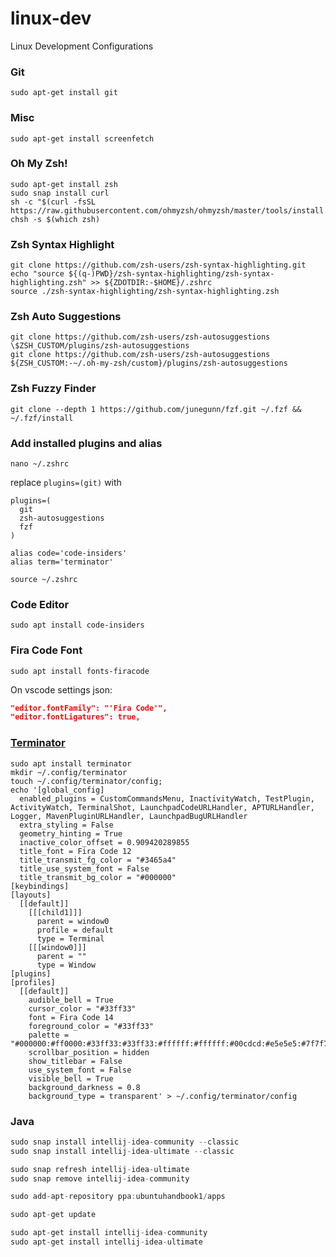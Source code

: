 # linux-dev
Linux Development Configurations

### Git
```shell
sudo apt-get install git
```

### Misc
```shell
sudo apt-get install screenfetch
```

### Oh My Zsh!
```shell
sudo apt-get install zsh
sudo snap install curl
sh -c "$(curl -fsSL https://raw.githubusercontent.com/ohmyzsh/ohmyzsh/master/tools/install.sh)"
chsh -s $(which zsh)
```

### Zsh Syntax Highlight
```
git clone https://github.com/zsh-users/zsh-syntax-highlighting.git
echo "source ${(q-)PWD}/zsh-syntax-highlighting/zsh-syntax-highlighting.zsh" >> ${ZDOTDIR:-$HOME}/.zshrc
source ./zsh-syntax-highlighting/zsh-syntax-highlighting.zsh
```

### Zsh Auto Suggestions
```shell
git clone https://github.com/zsh-users/zsh-autosuggestions \$ZSH_CUSTOM/plugins/zsh-autosuggestions
git clone https://github.com/zsh-users/zsh-autosuggestions ${ZSH_CUSTOM:-~/.oh-my-zsh/custom}/plugins/zsh-autosuggestions
```

### Zsh Fuzzy Finder
```shell
git clone --depth 1 https://github.com/junegunn/fzf.git ~/.fzf && ~/.fzf/install
```

### Add installed plugins and alias
```shell
nano ~/.zshrc
```

replace `plugins=(git)` with

```shell
plugins=(
  git
  zsh-autosuggestions
  fzf
)

alias code='code-insiders'
alias term='terminator'
```

```shell
source ~/.zshrc
```


### Code Editor
```shell
sudo apt install code-insiders
```

### Fira Code Font
```shell
sudo apt install fonts-firacode
```

On vscode settings json:
```json
"editor.fontFamily": "'Fira Code'",
"editor.fontLigatures": true,
```

### [Terminator](https://gnometerminator.blogspot.com/p/introduction.html)

```shell
sudo apt install terminator
mkdir ~/.config/terminator
touch ~/.config/terminator/config;
echo '[global_config]
  enabled_plugins = CustomCommandsMenu, InactivityWatch, TestPlugin, ActivityWatch, TerminalShot, LaunchpadCodeURLHandler, APTURLHandler, Logger, MavenPluginURLHandler, LaunchpadBugURLHandler
  extra_styling = False
  geometry_hinting = True
  inactive_color_offset = 0.909420289855
  title_font = Fira Code 12
  title_transmit_fg_color = "#3465a4"
  title_use_system_font = False
  title_transmit_bg_color = "#000000"
[keybindings]
[layouts]
  [[default]]
    [[[child1]]]
      parent = window0
      profile = default
      type = Terminal
    [[[window0]]]
      parent = ""
      type = Window
[plugins]
[profiles]
  [[default]]
    audible_bell = True
    cursor_color = "#33ff33"
    font = Fira Code 14
    foreground_color = "#33ff33"
    palette = "#000000:#ff0000:#33ff33:#33ff33:#ffffff:#ffffff:#00cdcd:#e5e5e5:#7f7f7f:#ff0000:#33ff33:#ffff00:#ffffff:#ff00ff:#00ffff:#ffffff"
    scrollbar_position = hidden
    show_titlebar = False
    use_system_font = False
    visible_bell = True
    background_darkness = 0.8
    background_type = transparent' > ~/.config/terminator/config
```

### Java

```java
sudo snap install intellij-idea-community --classic
sudo snap install intellij-idea-ultimate --classic

sudo snap refresh intellij-idea-ultimate
sudo snap remove intellij-idea-community

sudo add-apt-repository ppa:ubuntuhandbook1/apps

sudo apt-get update

sudo apt-get install intellij-idea-community
sudo apt-get install intellij-idea-ultimate
```
